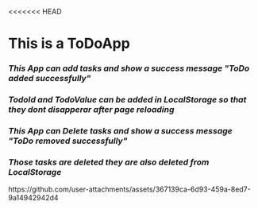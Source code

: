 <<<<<<< HEAD
<h1>This is a ToDoApp</h1>
<h3><i>This App can add tasks and show a success message "ToDo added successfully"</i></h3>
<h3><i>TodoId and TodoValue can be  added in LocalStorage so that they dont disapperar after page reloading</i></h3>
<h3><i>This App can Delete tasks and show a success message "ToDo removed successfully"</i> </h3>
<h3><i>Those tasks are deleted they are also deleted from LocalStorage</i></h3>
https://github.com/user-attachments/assets/367139ca-6d93-459a-8ed7-9a14942942d4




